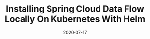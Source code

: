---
date: '2020-07-17'
description: Let Ben Wilcock (@benbravo73) show you how you can set up your local
  development environment for Spring Cloud Data Flow on Kubernetes. Using simple tools
  like Kind, Helm, and K9s, Ben will get you up and running and ready to deploy apps
  in less than 5 minutes!
lastmod: '2020-09-17'
patterns:
- Eventing
tags:
- Spring
- Event Streaming
- Kubernetes
- Messaging and Integration
title: Installing Spring Cloud Data Flow Locally On Kubernetes With Helm
youtube_id: 1ljhFAvym14
---